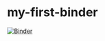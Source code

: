 # my-first-binder
[![Binder](https://mybinder.org/badge_logo.svg)](https://mybinder.org/v2/gh/jonathanbauer03/my-first-binder.git/HEAD)
